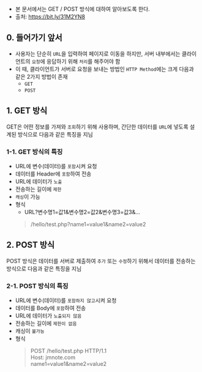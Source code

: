 * 본 문서에서는 GET / POST 방식에 대하여 알아보도록 한다.  
* 출처: https://bit.ly/31M2YN8  

## 0. 들어가기 앞서  
* 사용자는 단순히 `URL`을 입력하여 페이지로 이동을 하지만, 서버 내부에서는 클라이언트의 `요청`에 응답하기 위해 `처리`를 해주어야 함  
* 이 때,  클라이언트가 서버로 요청을 보내는 방법인 `HTTP Method`에는 크게 다음과 같은 2가지 방법이 존재  
    * `GET`  
    * `POST`  

## 1. GET 방식  
GET은 어떤 정보를 가져와 `조회`하기 위해 사용하며, 간단한 데이터를 `URL`에 넣도록 설계된 방식으로 다음과 같은 특징을 지님  

### 1-1. GET 방식의 특징  
* URL에 변수(데이터)를 `포함`시켜 요청  
* 데이터를 Header에 `포함`하여 전송  
* URL에 데이터가 `노출`  
* 전송하는 길이에 `제한`  
* `캐싱`이 가능  
* 형식  
    * URL?변수명1=값1&변수명2=값2&변수명3=값3&…  
    > /hello/test.php?name1=value1&name2=value2

## 2. POST 방식  
POST 방식은 데이터를 서버로 제출하여 `추가` 또는 `수정`하기 위해서 데이터를 전송하는 방식으로 다음과 같은 특징을 지님   

### 2-1. POST 방식의 특징  
* URL에 변수(데이터)를 `포함하지 않고`시켜 요청  
* 데이터를 Body에 `포함`하여 전송  
* URL에 데이터가 `노출되지 않음`  
* 전송하는 길이에 `제한이 없음`  
* 캐싱이 `불가능`  
* 형식  
    > POST /hello/test.php HTTP/1.1  
      Host: jmnote.com  
      name1=value1&name2=value2  
